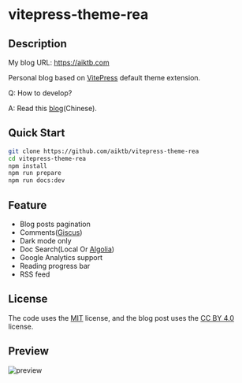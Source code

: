 # vitepress-theme-rea

## Description

My blog URL: https://aiktb.com

Personal blog based on [VitePress](https://vitepress.dev/) default theme extension.

Q: How to develop?

A: Read this [blog](https://aiktb.com/posts/vitepress-blog)(Chinese).

## Quick Start

```bash
git clone https://github.com/aiktb/vitepress-theme-rea
cd vitepress-theme-rea
npm install
npm run prepare
npm run docs:dev
```

## Feature

- Blog posts pagination
- Comments([Giscus](https://giscus.app/))
- Dark mode only
- Doc Search(Local Or [Algolia](https://docsearch.algolia.com/))
- Google Analytics support
- Reading progress bar
- RSS feed

## License

The code uses the [MIT](https://github.com/aiktb/vitepress-theme-rea/blob/master/LICENSE) license, and the blog post uses the [CC BY 4.0](https://creativecommons.org/licenses/by/4.0/) license.

## Preview

![preview](https://s2.loli.net/2023/05/29/yuaKTdHmLk9Jnpt.webp)
